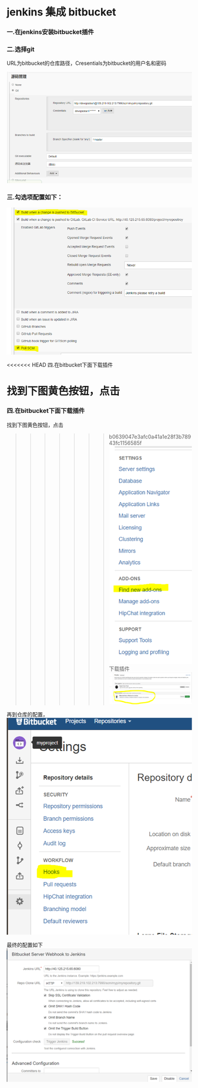 # jenkins 集成 bitbucket #
### 一.在jenkins安装bitbucket插件 ###

### 二.选择git ###

URL为bitbucket的仓库路径，Cresentials为bitbucket的用户名和密码  

![](pic/jenkins-bitbucket/2.PNG)

### 三.勾选项配置如下：  ###
![](pic/jenkins-bitbucket/1.PNG)

<<<<<<< HEAD
四.在bitbucket下面下载插件

找到下图黄色按钮，点击
=======
### 四.在bitbucket下面下载插件   ###

找到下图黄色按钮，点击   
 
>>>>>>> b0639047e3afc0a41a1e28f3b78943fc1156585f
![](pic/jenkins-bitbucket/4.PNG)
下载插件            
![](pic/jenkins-bitbucket/3.PNG)

再到仓库的配置，       
![](pic/jenkins-bitbucket/5.PNG)

最终的配置如下           
![](pic/jenkins-bitbucket/6.PNG)
